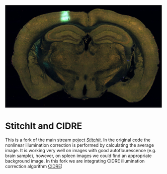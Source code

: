 <img src="https://github.com/BaselLaserMouse/StitchIt/blob/gh-pages/images/rgb_brain_example.jpg" />


# StitchIt and CIDRE

This is a fork of the main stream poject [*StitchIt*](https://github.com/BaselLaserMouse/StitchIt). In the original code the nonlinear illumination correction is performed by calculating the average image. It is working very well on images with good autoflourescence (e.g. brain sample), however, on spleen images we could find an appropriate background image. In this fork we are integrating CIDRE illumination correction algorithm [CIDRE](https://github.com/Fouga/cidre))
